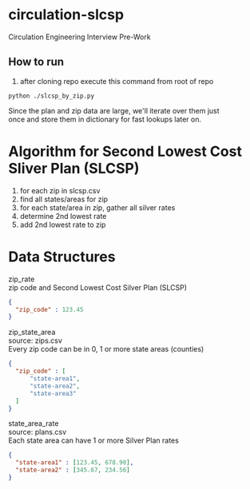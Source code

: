 # circulation-slcsp
Circulation Engineering Interview Pre-Work  

## How to run  
1. after cloning repo execute this command from root of repo  
```shell script
python ./slcsp_by_zip.py
```

Since the plan and zip data are large, we'll iterate over them just  
once and store them in dictionary for fast lookups later on. 

# Algorithm for Second Lowest Cost Sliver Plan (SLCSP)

1. for each zip in slcsp.csv
2. find all states/areas for zip
3. for each state/area in zip, gather all silver rates
4. determine 2nd lowest rate
5. add 2nd lowest rate to zip

# Data Structures  
zip_rate  
zip code and Second Lowest Cost Silver Plan (SLCSP)  
```json
{
  "zip_code" : 123.45
}
```
zip_state_area  
source: zips.csv  
Every zip code can be in 0, 1 or more state areas (counties)  
```json
{
  "zip_code" : [
      "state-area1",
      "state-area2",
      "state-area3"
  ]
}
```  

state_area_rate  
source: plans.csv    
Each state area can have 1 or more Silver Plan rates
```json
{
  "state-area1" : [123.45, 678.90],
  "state-area2" : [345.67, 234.56]
}
```  



